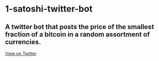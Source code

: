 # 1-satoshi-twitter-bot


## A twitter bot that posts the price of the smallest fraction of a bitcoin in a random assortment of currencies.


[View on Twitter](https://twitter.com/1satoshibot)
